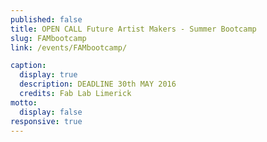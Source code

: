 ```yaml
---
published: false
title: OPEN CALL Future Artist Makers - Summer Bootcamp
slug: FAMbootcamp
link: /events/FAMbootcamp/

caption:
  display: true
  description: DEADLINE 30th MAY 2016
  credits: Fab Lab Limerick
motto:
  display: false
responsive: true
---
```

